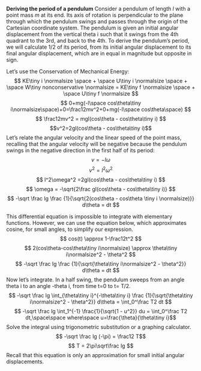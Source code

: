 **Deriving the period of a pendulum**
Consider a pendulum of length *l* with a point mass *m* at its end. Its axis of rotation is perpendicular to the plane through which the pendulum swings and passes through the origin of the Cartesian coordinate system. The pendulum is given an initial angular displacement from the vertical theta i such that it swings from the 4th quadrant to the 3rd, and back to the 4th. To derive the pendulum’s period, we will  calculate 1/2 of its period, from its initial angular displacement to its final angular displacement, which are in equal in magnitude but opposite in sign.

Let’s use the Conservation of Mechanical Energy:
$$ KE\tiny i \normalsize \space + \space U\tiny i \normalsize \space + \space W\tiny nonconservative \normalsize = KE\tiny f \normalsize \space + \space U\tiny f \normalsize $$
$$ 0+mg(-l\space cos\theta\tiny i\normalsize\space)+0=\frac12mv^2+0+mg(-l\space cos\theta\space) $$
$$ \frac12mv^2 = mgl(cos\theta - cos\theta\tiny i) $$
$$v^2=2gl(cos\theta - cos\theta\tiny i)$$
Let’s relate the angular velocity and the linear speed of the point mass, recalling that the angular velocity will be negative because the pendulum swings in the negative direction in the first half of its period:
$$ v=-l\omega $$
$$ v^2=l^2\omega^2 $$
$$ l^2\omega^2 =2gl(cos\theta - cos\theta\tiny i) $$
$$ \omega = -\sqrt{2\frac gl(cos\theta - cos\theta\tiny i)} $$
$$ -\sqrt \frac lg \frac {1}{\sqrt{2(cos\theta - cos\theta \tiny i \normalsize)}} d\theta = dt $$

This differential equation is impossible to integrate with elementary functions. However, we can use the equation below, which approximates cosine, for small angles, to simplify our expression.
$$ cos(t) \approx 1-\frac12t^2 $$
$$ 2(cos\theta-cos\theta\tiny i\normalsize) \approx \theta\tiny i\normalsize^2 - \theta^2 $$
$$ -\sqrt \frac lg \frac {1}{\sqrt{\theta\tiny i\normalsize^2 - \theta^2}} d\theta = dt $$
Now let’s integrate. In a half swing, the pendulum sweeps from an angle theta i to an angle -theta i, from time t=0 to t= T/2.
$$ -\sqrt \frac lg \int_{\theta\tiny i}^{-\theta\tiny i} \frac {1}{\sqrt{\theta\tiny i\normalsize^2 - \theta^2}} d\theta = \int_0^\frac T2 dt $$
$$ -\sqrt \frac lg \int_1^{-1} \frac{1}{\sqrt{1 - u^2}} du = \int_0^\frac T2 dt,\space\space where\space u=\frac{\theta}{\theta\tiny i}$$
Solve the integral using trigonometric substitution or a graphing calculator.
$$ -\sqrt \frac lg (-\pi) = \frac12 T$$
$$ T = 2\pi\sqrt\frac lg $$
Recall that this equation is only an approximation for small initial angular displacements.